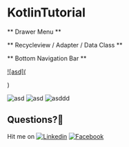 # KotlinTutorial

** Drawer Menu **

** Recycleview / Adapter / Data Class **

** Bottom Navigation Bar **


  
<a href="https://imgur.com/DxzyuNq">
  
![asd](<blockquote class="imgur-embed-pub" lang="en" data-id="a/aPRd3I6"><a href="//imgur.com/aPRd3I6"></a></blockquote><script async src="//s.imgur.com/min/embed.js" charset="utf-8"></script>)

<blockquote class="imgur-embed-pub" lang="en" data-id="a/aPRd3I6"><a href="//imgur.com/aPRd3I6"></a></blockquote><script async src="//s.imgur.com/min/embed.js" charset="utf-8"></script>

![asd](https://www.photobox.co.uk/my/photo?album_id=5587648285&photo_id=501705598831)
![asd](https://www.photobox.co.uk/my/photo?album_id=5587648285&photo_id=501705599036)
![asddd](https://www.photobox.co.uk/my/photo?album_id=5587648285&photo_id=501705598833)



## Questions?🤔
Hit me on 
[![Linkedin](https://img.shields.io/badge/Linkedin-Emre%20Karataş-blue.svg)](https://www.linkedin.com/in/emre-karata%C5%9F-062b26a9/) 
[![Facebook](https://img.shields.io/badge/Facebook-Emre%20Karataş-blue.svg)](https://www.facebook.com/emre.karatas.311)



